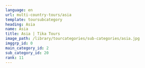 ```yaml
---
language: en
url: multi-country-tours/asia
template: toursubcategory
heading: Asia
name: Asia
title: Asia | Tika Tours
image_path: /library/tourcategories/sub-categories/asia.jpg
imggrp_id: 0
main_category_id: 2
sub_category_id: 20
rank: 11
---
```

<div class="row content-row"><!-- 1924 (0)-->

</div>
